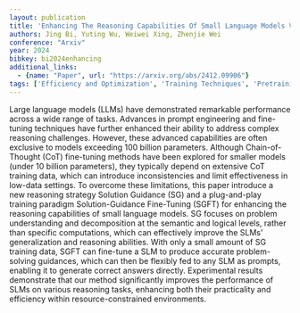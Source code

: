 ```yaml
---
layout: publication
title: 'Enhancing The Reasoning Capabilities Of Small Language Models Via Solution Guidance Fine-tuning'
authors: Jing Bi, Yuting Wu, Weiwei Xing, Zhenjie Wei
conference: "Arxiv"
year: 2024
bibkey: bi2024enhancing
additional_links:
  - {name: "Paper", url: "https://arxiv.org/abs/2412.09906"}
tags: ['Efficiency and Optimization', 'Training Techniques', 'Pretraining Methods', 'Fine-Tuning', 'Prompting']
---
```

Large language models (LLMs) have demonstrated remarkable performance across
a wide range of tasks. Advances in prompt engineering and fine-tuning
techniques have further enhanced their ability to address complex reasoning
challenges. However, these advanced capabilities are often exclusive to models
exceeding 100 billion parameters. Although Chain-of-Thought (CoT) fine-tuning
methods have been explored for smaller models (under 10 billion parameters),
they typically depend on extensive CoT training data, which can introduce
inconsistencies and limit effectiveness in low-data settings. To overcome these
limitations, this paper introduce a new reasoning strategy Solution Guidance
(SG) and a plug-and-play training paradigm Solution-Guidance Fine-Tuning (SGFT)
for enhancing the reasoning capabilities of small language models. SG focuses
on problem understanding and decomposition at the semantic and logical levels,
rather than specific computations, which can effectively improve the SLMs'
generalization and reasoning abilities. With only a small amount of SG training
data, SGFT can fine-tune a SLM to produce accurate problem-solving guidances,
which can then be flexibly fed to any SLM as prompts, enabling it to generate
correct answers directly. Experimental results demonstrate that our method
significantly improves the performance of SLMs on various reasoning tasks,
enhancing both their practicality and efficiency within resource-constrained
environments.
